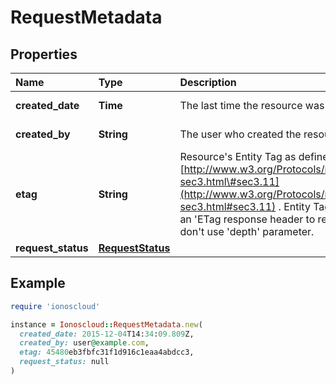 # RequestMetadata

## Properties

| Name | Type | Description | Notes |
| :--- | :--- | :--- | :--- |
| **created\_date** | **Time** | The last time the resource was created | \[optional\]\[readonly\] |
| **created\_by** | **String** | The user who created the resource. | \[optional\]\[readonly\] |
| **etag** | **String** | Resource's Entity Tag as defined in [http://www.w3.org/Protocols/rfc2616/rfc2616-sec3.html\#sec3.11](http://www.w3.org/Protocols/rfc2616/rfc2616-sec3.html#sec3.11) . Entity Tag is also added as an 'ETag response header to requests which don't use 'depth' parameter. | \[optional\]\[readonly\] |
| **request\_status** | [**RequestStatus**](requeststatus.md) |  | \[optional\] |

## Example

```ruby
require 'ionoscloud'

instance = Ionoscloud::RequestMetadata.new(
  created_date: 2015-12-04T14:34:09.809Z,
  created_by: user@example.com,
  etag: 45480eb3fbfc31f1d916c1eaa4abdcc3,
  request_status: null
)
```

